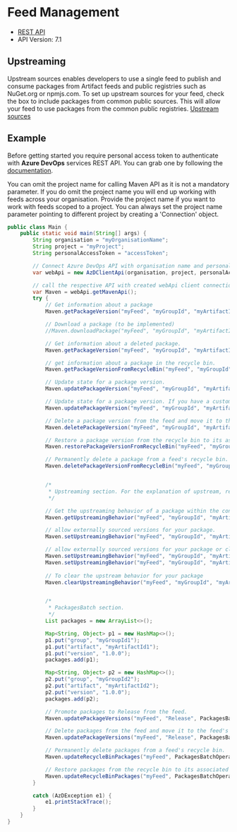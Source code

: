 # Feed Management

- [REST API](https://docs.microsoft.com/en-us/rest/api/azure/devops/artifactspackagetypes/maven?view=azure-devops-rest-7.1)
- API Version: 7.1


## Upstreaming

Upstream sources enables developers to use a single feed to publish and consume packages from Artifact feeds and public registries such as NuGet.org or npmjs.com. To set up upstream sources for your feed, check the box to include packages from common public sources. This will allow your feed to use packages from the common public registries. [Upstream sources](https://docs.microsoft.com/en-us/azure/devops/artifacts/concepts/upstream-sources?view=azure-devops)

## Example

Before getting started you require personal access token to authenticate with **Azure DevOps** services REST API.
You can grab one by following the [documentation](https://docs.microsoft.com/en-us/azure/devops/organizations/accounts/use-personal-access-tokens-to-authenticate?WT.mc_id=docs-github-dbrown&view=azure-devops&tabs=preview-page).

You can omit the project name for calling Maven API as it is not a mandatory parameter.
If you do omit the project name you will end up working with feeds across your organisation.
Provide the project name if you want to work with feeds scoped to a project. You can always set the
project name parameter pointing to different project by creating a 'Connection' object.

```java
public class Main {
    public static void main(String[] args) {
        String organisation = "myOrganisationName";
        String project = "myProject";
        String personalAccessToken = "accessToken";

        // Connect Azure DevOps API with organisation name and personal access token.
        var webApi = new AzDClientApi(organisation, project, personalAccessToken);

        // call the respective API with created webApi client connection object;
        var Maven = webApi.getMavenApi();
        try {
            // Get information about a package
            Maven.getPackageVersion("myFeed", "myGroupId", "myArtifactId", "1.0.0");

            // Download a package (to be implemented)
            //Maven.downloadPackage("myFeed", "myGroupId", "myArtifactId", "1.0.0");

            // Get information about a deleted package.
            Maven.getPackageVersion("myFeed", "myGroupId", "myArtifactId", "1.0.0", true);

            // get information about a package in the recycle bin.
            Maven.getPackageVersionFromRecycleBin("myFeed", "myGroupId", "myArtifactId", "1.0.0");

            // Update state for a package version.
            Maven.updatePackageVersion("myFeed", "myGroupId", "myArtifactId", "1.0.0", MavenPackagePromote.RELEASE);

            // Update state for a package version. If you have a custom View,
            Maven.updatePackageVersion("myFeed", "myGroupId", "myArtifactId", "1.0.0", "CustomView");

            // Delete a package version from the feed and move it to the feed's recycle bin.
            Maven.deletePackageVersion("myFeed", "myGroupId", "myArtifactId", "1.0.0");

            // Restore a package version from the recycle bin to its associated feed.
            Maven.restorePackageVersionFromRecycleBin("myFeed", "myGroupId", "myArtifactId", "1.0.0");

            // Permanently delete a package from a feed's recycle bin.
            Maven.deletePackageVersionFromRecycleBin("myFeed", "myGroupId", "myArtifactId", "1.0.0")


            /*
             * Upstreaming section. For the explanation of upstream, refer to "Upstreaming" above.
             */

            // Get the upstreaming behavior of a package within the context of a feed.
            Maven.getUpstreamingBehavior("myFeed", "myGroupId", "myArtifactId");

            // allow externally sourced versions for your package.
            Maven.setUpstreamingBehavior("myFeed", "myGroupId", "myArtifactId");

            // allow externally sourced versions for your package or clear the upstreaming behavior.
            Maven.setUpstreamingBehavior("myFeed", "myGroupId", "myArtifactId", "AllowExternalVersions"); // allow externally sourced versions.
            Maven.setUpstreamingBehavior("myFeed", "myGroupId", "myArtifactId", "auto"); // to clear the upstreaming.
             
            // To clear the upstream behavior for your package
            Maven.clearUpstreamingBehavior("myFeed", "myGroupId", "myArtifactId");


            /*
             * PackagesBatch section.
             */
            List packages = new ArrayList<>();

            Map<String, Object> p1 = new HashMap<>();
            p1.put("group", "myGroupId1");
            p1.put("artifact", "myArtifactId1");
            p1.put("version", "1.0.0");
            packages.add(p1);

            Map<String, Object> p2 = new HashMap<>();
            p2.put("group", "myGroupId2");
            p2.put("artifact", "myArtifactId2");
            p2.put("version", "1.0.0");
            packages.add(p2);

            // Promote packages to Release from the feed.
            Maven.updatePackageVersions("myFeed", "Release", PackagesBatchOperation.PROMOTE, packages)

            // Delete packages from the feed and move it to the feed's recycle bin. (ViewId will be ignored))
            Maven.updatePackageVersions("myFeed", "Release", PackagesBatchOperation.DELETE, packages)

            // Permanently delete packages from a feed's recycle bin.
            Maven.updateRecycleBinPackages("myFeed", PackagesBatchOperation.PERMANENTDELETE, packages)

            // Restore packages from the recycle bin to its associated feed.
            Maven.updateRecycleBinPackages("myFeed", PackagesBatchOperation.RESTORETOFEED, packages)
        }

        catch (AzDException e1) {
            e1.printStackTrace();
        }
    }
}

```
